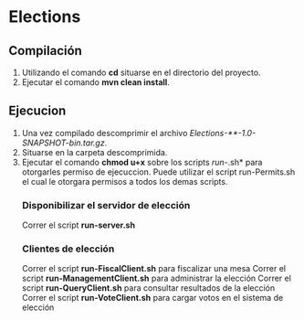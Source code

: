 # Elections

## Compilación
1. Utilizando el comando **cd** situarse en el directorio del proyecto.
2. Ejecutar el comando **mvn clean install**.

## Ejecucion
1. Una vez compilado descomprimir el archivo *Elections-**-1.0-SNAPSHOT-bin.tar.gz*.
2. Situarse en la carpeta descomprimida.
3. Ejecutar el comando **chmod u+x** sobre los scripts *run-*.sh* para otorgarles permiso de ejecuccion.
Puede utilizar el script run-Permits.sh el cual le otorgara permisos a todos los demas scripts.
    ### Disponibilizar el servidor de elección
    Correr el script **run-server.sh**
    ### Clientes de elección
    Correr el script **run-FiscalClient.sh** para fiscalizar una mesa
    Correr el script **run-ManagementClient.sh** para administrar la elección
    Correr el script **run-QueryClient.sh** para consultar resultados de la elección
    Correr el script **run-VoteClient.sh** para cargar votos en el sistema de elección 
    
    
    


